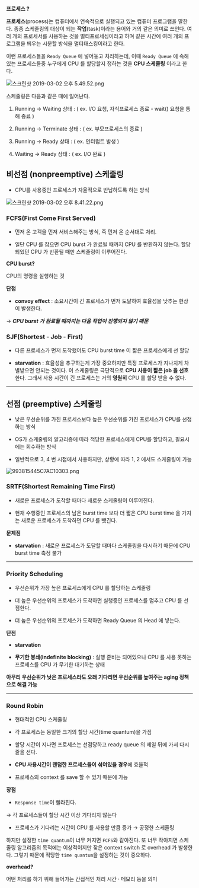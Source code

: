 **프로세스 ?**

  

**프로세스**(process)는 컴퓨터에서 연속적으로 실행되고 있는 컴퓨터 프로그램을 말한다. 종종 스케줄링의 대상이 되는 **작업**(task)이라는 용어와 거의 같은 의미로 쓰인다. 여러 개의 프로세서를 사용하는 것을 멀티프로세싱이라고 하며 같은 시간에 여러 개의 프로그램을 띄우는 시분할 방식을 멀티태스킹이라고 한다.

  

이런 프로세스들을 `Ready Queue` 에 넣어놓고 처리하는데, 이때 `Ready Queue` 에 속해있는 프로세스들중 누구에게 CPU 를 할당할지 정하는 것을 **CPU 스케줄링** 이라고 한다.

  

![스크린샷 2019-03-02 오후 5.49.52.png](https://s3.us-west-2.amazonaws.com/secure.notion-static.com/fb246574-f530-436d-a559-f9e8a03bf5ce/%E1%84%89%E1%85%B3%E1%84%8F%E1%85%B3%E1%84%85%E1%85%B5%E1%86%AB%E1%84%89%E1%85%A3%E1%86%BA_2019-03-02_%E1%84%8B%E1%85%A9%E1%84%92%E1%85%AE_5.49.52.png?X-Amz-Algorithm=AWS4-HMAC-SHA256&X-Amz-Content-Sha256=UNSIGNED-PAYLOAD&X-Amz-Credential=AKIAT73L2G45EIPT3X45%2F20211225%2Fus-west-2%2Fs3%2Faws4_request&X-Amz-Date=20211225T074203Z&X-Amz-Expires=86400&X-Amz-Signature=434c5851bb525a3deef98fd2629c153796442a76531b8de66fdd69f5b004ce1e&X-Amz-SignedHeaders=host&response-content-disposition=filename%20%3D%22%25E1%2584%2589%25E1%2585%25B3%25E1%2584%258F%25E1%2585%25B3%25E1%2584%2585%25E1%2585%25B5%25E1%2586%25AB%25E1%2584%2589%25E1%2585%25A3%25E1%2586%25BA%25202019-03-02%2520%25E1%2584%258B%25E1%2585%25A9%25E1%2584%2592%25E1%2585%25AE%25205.49.52.png%22&x-id=GetObject)

  

스케줄링은 다음과 같은 때에 일어난다.

  

1. Running → Waiting 상태 : ( ex. I/O 요청, 자식프로세스 종료 - wait() 요청을 통해 종료 )

2. Running → Terminate 상태 : ( ex. 부모프로세스의 종료 )

3. Running → Ready 상태 : ( ex. 인터럽트 발생 )

4. Waiting → Ready 상태 : ( ex. I/O 완료 )

  

## 비선점 (nonpreemptive) 스케줄링

  

- CPU를 사용중인 프로세스가 자율적으로 반납하도록 하는 방식

  

![스크린샷 2019-03-02 오후 8.41.22.png](https://s3.us-west-2.amazonaws.com/secure.notion-static.com/9ef7566a-a9e8-4b2d-b269-d1387ca2536e/%E1%84%89%E1%85%B3%E1%84%8F%E1%85%B3%E1%84%85%E1%85%B5%E1%86%AB%E1%84%89%E1%85%A3%E1%86%BA_2019-03-02_%E1%84%8B%E1%85%A9%E1%84%92%E1%85%AE_8.41.22.png?X-Amz-Algorithm=AWS4-HMAC-SHA256&X-Amz-Content-Sha256=UNSIGNED-PAYLOAD&X-Amz-Credential=AKIAT73L2G45EIPT3X45%2F20211225%2Fus-west-2%2Fs3%2Faws4_request&X-Amz-Date=20211225T074219Z&X-Amz-Expires=86400&X-Amz-Signature=22619288845010910460d9c88b580daec82ba69bfdc7372f9fe04b2dca2c20aa&X-Amz-SignedHeaders=host&response-content-disposition=filename%20%3D%22%25E1%2584%2589%25E1%2585%25B3%25E1%2584%258F%25E1%2585%25B3%25E1%2584%2585%25E1%2585%25B5%25E1%2586%25AB%25E1%2584%2589%25E1%2585%25A3%25E1%2586%25BA%25202019-03-02%2520%25E1%2584%258B%25E1%2585%25A9%25E1%2584%2592%25E1%2585%25AE%25208.41.22.png%22&x-id=GetObject)

  

### **FCFS(First Come First Served)**

  

- 먼저 온 고객을 먼저 서비스해주는 방식, 즉 먼저 온 순서대로 처리.

- 일단 CPU 를 잡으면 CPU burst 가 완료될 때까지 CPU 를 반환하지 않는다. 할당되었던 CPU 가 반환될 때만 스케줄링이 이루어진다.

**CPU burst?**

CPU의 명령을 실행하는 것

  

**단점**

  

-  **convoy effect** : 소요시간이 긴 프로세스가 먼저 도달하여 효율성을 낮추는 현상이 발생한다.

→ ***CPU burst 가 완료될 때까지는 다음 작업이 진행되지 않기 때문***

  

### **SJF(Shortest - Job - First)**

  

- 다른 프로세스가 먼저 도착했어도 CPU burst time 이 짧은 프로세스에게 선 할당

-  **starvation** : 효율성을 추구하는게 가장 중요하지만 특정 프로세스가 지나치게 차별받으면 안되는 것이다. 이 스케줄링은 극단적으로 **CPU 사용이 짧은 job 을 선호**한다. 그래서 사용 시간이 긴 프로세스는 거의 **영원히** CPU 를 할당 받을 수 없다.

  

---

  

## 선점 (preemptive) 스케줄링

  

- 낮은 우선순위를 가진 프로세스보다 높은 우선순위를 가진 프로세스가 CPU를 선점하는 방식

- OS가 스케줄링의 알고리즘에 따라 적당한 프로세스에게 CPU를 할당하고, 필요시에는 회수하는 방식

- 일반적으로 3, 4 번 시점에서 사용하지만, 상황에 따라 1, 2 에서도 스케줄링이 가능

  

![993815445C7AC10303.png](https://s3.us-west-2.amazonaws.com/secure.notion-static.com/eab98e20-2b92-411e-90fd-587319556682/993815445C7AC10303.png?X-Amz-Algorithm=AWS4-HMAC-SHA256&X-Amz-Content-Sha256=UNSIGNED-PAYLOAD&X-Amz-Credential=AKIAT73L2G45EIPT3X45%2F20211225%2Fus-west-2%2Fs3%2Faws4_request&X-Amz-Date=20211225T074239Z&X-Amz-Expires=86400&X-Amz-Signature=c44d939967095a7f031a6d836de32220d0e0ec5e126a443cfa1a1e1fe9fc7a25&X-Amz-SignedHeaders=host&response-content-disposition=filename%20%3D%22993815445C7AC10303.png%22&x-id=GetObject)

  

### **SRTF(Shortest Remaining Time First)**

  

- 새로운 프로세스가 도착할 때마다 새로운 스케줄링이 이루어진다.

- 현재 수행중인 프로세스의 남은 burst time 보다 더 짧은 CPU burst time 을 가지는 새로운 프로세스가 도착하면 CPU 를 뺏긴다.

  

**문제점**

  

-  **starvation** : 새로운 프로세스가 도달할 때마다 스케줄링을 다시하기 때문에 CPU burst time 측정 불가

  

---

  

### **Priority Scheduling**

  

- 우선순위가 가장 높은 프로세스에게 CPU 를 할당하는 스케줄링

- 더 높은 우선순위의 프로세스가 도착하면 실행중인 프로세스를 멈추고 CPU 를 선점한다.

- 더 높은 우선순위의 프로세스가 도착하면 Ready Queue 의 Head 에 넣는다.

  

**단점**

  

-  **starvation**

-  **무기한 봉쇄(Indefinite blocking)** : 실행 준비는 되어있으나 CPU 를 사용 못하는 프로세스를 CPU 가 무기한 대기하는 상태

  

**아무리 우선순위가 낮은 프로세스라도 오래 기다리면 우선순위를 높여주는 aging 정책으로 해결 가능**

  

---

  

### **Round Robin**

  

- 현대적인 CPU 스케줄링

- 각 프로세스는 동일한 크기의 할당 시간(time quantum)을 가짐

- 할당 시간이 지나면 프로세스는 선점당하고 ready queue 의 제일 뒤에 가서 다시 줄을 선다.

-  **CPU 사용시간이 랜덤한 프로세스들이 섞여있을 경우**에 효율적

- 프로세스의 context 를 save 할 수 있기 때문에 가능

  

**장점**

  

-  `Response time`이 빨라진다.

→ 각 프로세스들이 할당 시간 이상 기다리지 않는다

- 프로세스가 기다리는 시간이 CPU 를 사용할 만큼 증가 → 공정한 스케줄링

  

하지만 설정한 `time quantum`이 너무 커지면 `FCFS`와 같아진다. 또 너무 작아지면 스케줄링 알고리즘의 목적에는 이상적이지만 잦은 context switch 로 overhead 가 발생한다. 그렇기 때문에 적당한 `time quantum`을 설정하는 것이 중요하다.

  

**overhead?**

  

어떤 처리를 하기 위해 들어가는 간접적인 처리 시간 · 메모리 등을 의미
